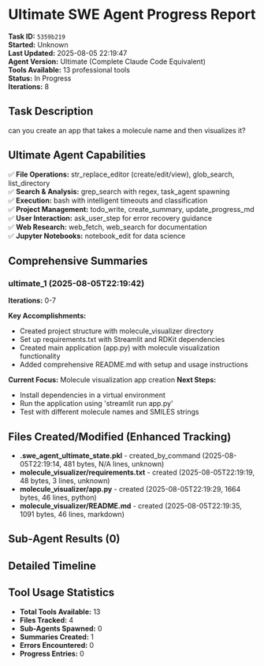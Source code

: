 # Ultimate SWE Agent Progress Report

**Task ID:** `5359b219`  
**Started:** Unknown  
**Last Updated:** 2025-08-05 22:19:47  
**Agent Version:** Ultimate (Complete Claude Code Equivalent)  
**Tools Available:** 13 professional tools  
**Status:** In Progress  
**Iterations:** 8

## Task Description
can you create an app that takes a molecule name and then visualizes it?

## Ultimate Agent Capabilities
✅ **File Operations:** str_replace_editor (create/edit/view), glob_search, list_directory  
✅ **Search & Analysis:** grep_search with regex, task_agent spawning  
✅ **Execution:** bash with intelligent timeouts and classification  
✅ **Project Management:** todo_write, create_summary, update_progress_md  
✅ **User Interaction:** ask_user_step for error recovery guidance  
✅ **Web Research:** web_fetch, web_search for documentation  
✅ **Jupyter Notebooks:** notebook_edit for data science  

## Comprehensive Summaries

### ultimate_1 (2025-08-05T22:19:42)
**Iterations:** 0-7

**Key Accomplishments:**
- Created project structure with molecule_visualizer directory
- Set up requirements.txt with Streamlit and RDKit dependencies
- Created main application (app.py) with molecule visualization functionality
- Added comprehensive README.md with setup and usage instructions

**Current Focus:** Molecule visualization app creation
**Next Steps:**
- Install dependencies in a virtual environment
- Run the application using 'streamlit run app.py'
- Test with different molecule names and SMILES strings


## Files Created/Modified (Enhanced Tracking)

- **.swe_agent_ultimate_state.pkl** - created_by_command (2025-08-05T22:19:14, 481 bytes, N/A lines, unknown)
- **molecule_visualizer/requirements.txt** - created (2025-08-05T22:19:19, 48 bytes, 3 lines, unknown)
- **molecule_visualizer/app.py** - created (2025-08-05T22:19:29, 1664 bytes, 46 lines, python)
- **molecule_visualizer/README.md** - created (2025-08-05T22:19:35, 1091 bytes, 46 lines, markdown)

## Sub-Agent Results (0)


## Detailed Timeline

## Tool Usage Statistics

- **Total Tools Available:** 13
- **Files Tracked:** 4
- **Sub-Agents Spawned:** 0
- **Summaries Created:** 1
- **Errors Encountered:** 0
- **Progress Entries:** 0
